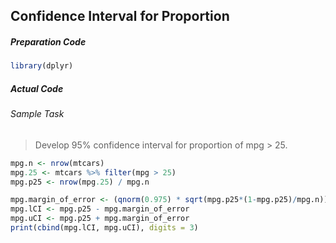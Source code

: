 ## Confidence Interval for Proportion
##### Preparation Code
```r
library(dplyr)
```
##### Actual Code
###### Sample Task
>Develop 95% confidence interval for proportion of mpg > 25.
```r
mpg.n <- nrow(mtcars)
mpg.25 <- mtcars %>% filter(mpg > 25)
mpg.p25 <- nrow(mpg.25) / mpg.n

mpg.margin_of_error <- (qnorm(0.975) * sqrt(mpg.p25*(1-mpg.p25)/mpg.n))
mpg.lCI <- mpg.p25 - mpg.margin_of_error
mpg.uCI <- mpg.p25 + mpg.margin_of_error
print(cbind(mpg.lCI, mpg.uCI), digits = 3)
```
